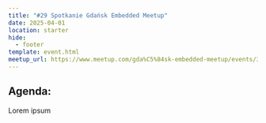```yaml
---
title: "#29 Spotkanie Gdańsk Embedded Meetup"
date: 2025-04-01
location: starter
hide:
  - footer
template: event.html
meetup_url: https://www.meetup.com/gda%C5%84sk-embedded-meetup/events/306895012
---
```

## Agenda:

Lorem ipsum
